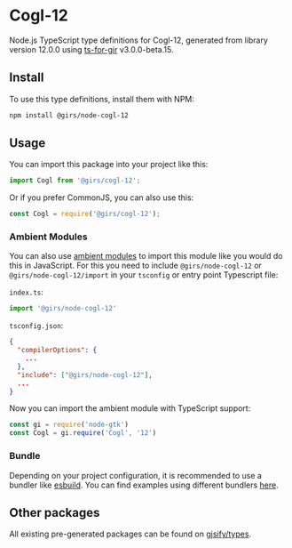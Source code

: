 
# Cogl-12

Node.js TypeScript type definitions for Cogl-12, generated from library version 12.0.0 using [ts-for-gir](https://github.com/gjsify/ts-for-gir) v3.0.0-beta.15.

## Install

To use this type definitions, install them with NPM:
```bash
npm install @girs/node-cogl-12
```

## Usage

You can import this package into your project like this:
```ts
import Cogl from '@girs/cogl-12';
```

Or if you prefer CommonJS, you can also use this:
```ts
const Cogl = require('@girs/cogl-12');
```

### Ambient Modules

You can also use [ambient modules](https://github.com/gjsify/ts-for-gir/tree/main/packages/cli#ambient-modules) to import this module like you would do this in JavaScript.
For this you need to include `@girs/node-cogl-12` or `@girs/node-cogl-12/import` in your `tsconfig` or entry point Typescript file:

`index.ts`:
```ts
import '@girs/node-cogl-12'
```

`tsconfig.json`:
```json
{
  "compilerOptions": {
    ...
  },
  "include": ["@girs/node-cogl-12"],
  ...
}
```

Now you can import the ambient module with TypeScript support: 

```ts
const gi = require('node-gtk')
const Cogl = gi.require('Cogl', '12')
```



### Bundle

Depending on your project configuration, it is recommended to use a bundler like [esbuild](https://esbuild.github.io/). You can find examples using different bundlers [here](https://github.com/gjsify/ts-for-gir/tree/main/examples).

## Other packages

All existing pre-generated packages can be found on [gjsify/types](https://github.com/gjsify/types).

